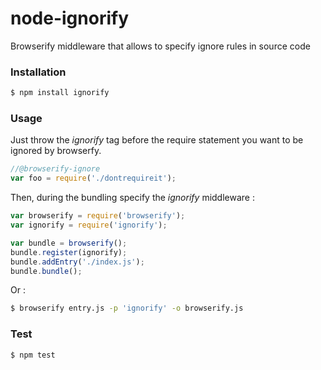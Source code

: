 node-ignorify
=============

Browserify middleware that allows to specify ignore rules in source code

### Installation

```bash
$ npm install ignorify
```

### Usage

Just throw the *ignorify* tag before the require statement you want to be ignored by browserfy.

```js
//@browserify-ignore
var foo = require('./dontrequireit');
```

Then, during the bundling specify the *ignorify* middleware :

```js
var browserify = require('browserify');
var ignorify = require('ignorify');

var bundle = browserify();
bundle.register(ignorify);
bundle.addEntry('./index.js');
bundle.bundle();
```


Or :
	
```bash
$ browserify entry.js -p 'ignorify' -o browserify.js
```

### Test

```bash
$ npm test
```